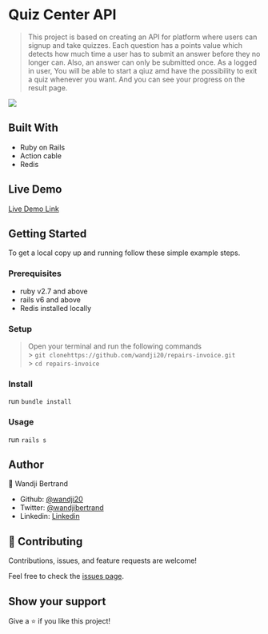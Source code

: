 # Quiz Center API

> This project is based on creating an API for platform where users can signup and take quizzes.
> Each question has a points value which detects how much time a user has to submit an answer before they no longer can. Also, an answer can only be submitted once.
> As a logged in user, You will be able to start a qiuz amd have the possibility to exit a quiz whenever you want. And you can see your progress on the result page.

![](/app/assets/images/screenshot.png)

## Built With

- Ruby on Rails
- Action cable
- Redis

## Live Demo

[Live Demo Link]()

## Getting Started

To get a local copy up and running follow these simple example steps.

### Prerequisites

- ruby v2.7 and above
- rails v6 and above
- Redis installed locally

### Setup

> Open your terminal and run the following commands <br> > `git clonehttps://github.com/wandji20/repairs-invoice.git` <br> > `cd repairs-invoice` <br>

### Install

run `bundle install`

### Usage

run `rails s` <br>

## Author

👤 Wandji Bertrand

- Github: [@wandji20](https://github.com/wandji20)
- Twitter: [@wandjibertrand](https://twitter.com/wandjibertrand)
- Linkedin: [Linkedin](https://www.linkedin.com/in/wandji-bertrand/)

## 🤝 Contributing

Contributions, issues, and feature requests are welcome!

Feel free to check the [issues page](../../issues/).

## Show your support

Give a ⭐️ if you like this project!
